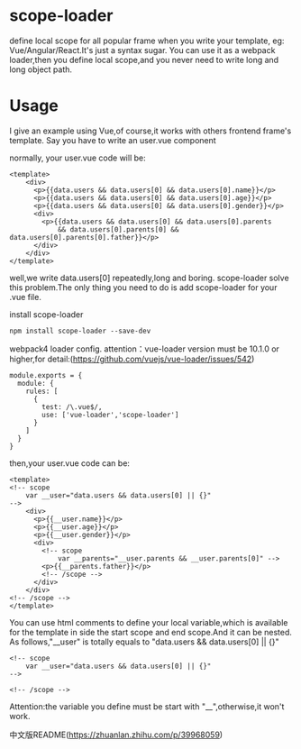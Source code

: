 # scope-loader
define local scope for all popular frame when you write your template,
eg: Vue/Angular/React.It's just a syntax sugar.
You can use it as a webpack loader,then you define local scope,and you never need to write long and 
long object path.


# Usage
I give an example using Vue,of course,it works with others frontend frame's template.
Say you have to write an user.vue component

normally, your user.vue code will be:
```
<template>
	<div>
  	  <p>{{data.users && data.users[0] && data.users[0].name}}</p>
  	  <p>{{data.users && data.users[0] && data.users[0].age}}</p>
  	  <p>{{data.users && data.users[0] && data.users[0].gender}}</p>
  	  <div>
  	  	<p>{{data.users && data.users[0] && data.users[0].parents 
  	  		&& data.users[0].parents[0] && data.users[0].parents[0].father}}</p>
  	  </div>
  	</div>
</template>
```
well,we write data.users[0] repeatedly,long and boring.
scope-loader solve this problem.The only thing you need to do is add scope-loader for your .vue file.

install scope-loader
```
npm install scope-loader --save-dev
```
webpack4 loader config.
attention：vue-loader version must be 10.1.0 or higher,for detail:(https://github.com/vuejs/vue-loader/issues/542)
```
module.exports = {
  module: {
    rules: [
      {
        test: /\.vue$/,
        use: ['vue-loader','scope-loader']
      }
    ]
  }
}
```
then,your user.vue code can be:
```
<template>
<!-- scope 
	var __user="data.users && data.users[0] || {}"
-->
	<div>
	  <p>{{__user.name}}</p>
	  <p>{{__user.age}}</p>
	  <p>{{__user.gender}}</p>
	  <div>
	  	<!-- scope 
  			var __parents="__user.parents && __user.parents[0]" -->
  	  	<p>{{__parents.father}}</p>
  	  	<!-- /scope -->
  	  </div>
	</div>
<!-- /scope -->
</template>
```
You can use html comments to define your local variable,which is available for the template in side the start scope and end scope.And it can be nested. As follows,"__user" is totally equals to 
"data.users && data.users[0] || {}"
```
<!-- scope 
	var __user="data.users && data.users[0] || {}"
-->

<!-- /scope -->
```
Attention:the variable you define must be start with "__",otherwise,it won't work.

中文版README(https://zhuanlan.zhihu.com/p/39968059)